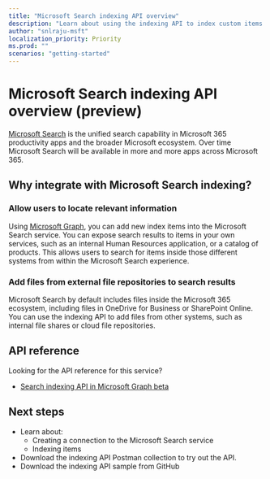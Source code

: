 ```yaml
---
title: "Microsoft Search indexing API overview"
description: "Learn about using the indexing API to index custom items or external files in the Microsoft Search service."
author: "snlraju-msft"
localization_priority: Priority
ms.prod: ""
scenarios: "getting-started"
---
```


# Microsoft Search indexing API overview (preview)

[Microsoft Search](/microsoftsearch/overview-microsoft-search) is the unified search capability in Microsoft 365 productivity apps and the broader Microsoft ecosystem. Over time Microsoft Search will be available in more and more apps across Microsoft 365.

<!-- markdownlint-disable MD026 -->
## Why integrate with Microsoft Search indexing?
<!-- markdownlint-enable MD026 -->

### Allow users to locate relevant information

Using [Microsoft Graph](overview.md), you can add new index items into the Microsoft Search service. You can expose search results to items in your own services, such as an internal Human Resources application, or a catalog of products. This allows users to search for items inside those different systems from within the Microsoft Search experience.

### Add files from external file repositories to search results

Microsoft Search by default includes files inside the Microsoft 365 ecosystem, including files in OneDrive for Business or SharePoint Online. You can use the indexing API to add files from other systems, such as internal file shares or cloud file repositories.

## API reference

Looking for the API reference for this service?

- [Search indexing API in Microsoft Graph beta](/graph/api/resources/indexing-api-overview?view=graph-rest-beta)

## Next steps

- Learn about:
  - Creating a connection to the Microsoft Search service
  - Indexing items
- Download the indexing API Postman collection to try out the API.
- Download the indexing API sample from GitHub
